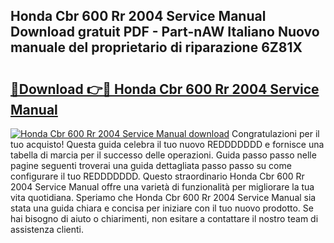 ## Honda Cbr 600 Rr 2004 Service Manual Download gratuit PDF - Part-nAW Italiano Nuovo manuale del proprietario di riparazione 6Z81X

# <h2><a href="http://dfea8n1.blite.top/?on=Honda+Cbr+600+Rr+2004+Service+Manual">🔗Download 👉🔴 Honda Cbr 600 Rr 2004 Service Manual</a></h2>

[![Honda Cbr 600 Rr 2004 Service Manual download](https://i.imgur.com/lujVjoI.png)](http://dfea8n1.blite.top/?on=Honda+Cbr+600+Rr+2004+Service+Manual)
Congratulazioni per il tuo acquisto! Questa guida celebra il tuo nuovo REDDDDDDD e fornisce una tabella di marcia per il successo delle operazioni. Guida passo passo nelle pagine seguenti troverai una guida dettagliata passo passo su come configurare il tuo REDDDDDDD. Questo straordinario Honda Cbr 600 Rr 2004 Service Manual offre una varietà di funzionalità per migliorare la tua vita quotidiana. Speriamo che Honda Cbr 600 Rr 2004 Service Manual sia stata una guida chiara e concisa per iniziare con il tuo nuovo prodotto. Se hai bisogno di aiuto o chiarimenti, non esitare a contattare il nostro team di assistenza clienti.
